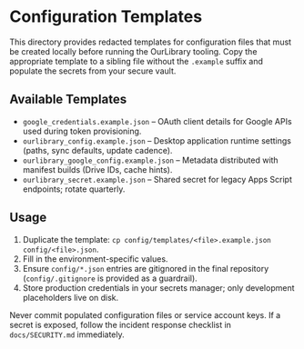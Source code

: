 # Configuration Templates

This directory provides redacted templates for configuration files that must be created locally before running the OurLibrary tooling. Copy the appropriate template to a sibling file without the `.example` suffix and populate the secrets from your secure vault.

## Available Templates

- `google_credentials.example.json` – OAuth client details for Google APIs used during token provisioning.
- `ourlibrary_config.example.json` – Desktop application runtime settings (paths, sync defaults, update cadence).
- `ourlibrary_google_config.example.json` – Metadata distributed with manifest builds (Drive IDs, cache hints).
- `ourlibrary_secret.example.json` – Shared secret for legacy Apps Script endpoints; rotate quarterly.

## Usage

1. Duplicate the template: `cp config/templates/<file>.example.json config/<file>.json`.
2. Fill in the environment-specific values.
3. Ensure `config/*.json` entries are gitignored in the final repository (`config/.gitignore` is provided as a guardrail).
4. Store production credentials in your secrets manager; only development placeholders live on disk.

Never commit populated configuration files or service account keys. If a secret is exposed, follow the incident response checklist in `docs/SECURITY.md` immediately.
